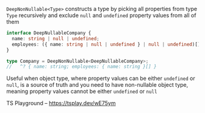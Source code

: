 `DeepNonNullable<Type>` constructs a type by picking all properties from type `Type` recursively and exclude `null` and
`undefined` property values from all of them

```ts
interface DeepNullableCompany {
  name: string | null | undefined;
  employees: ({ name: string | null | undefined } | null | undefined)[] | null | undefined;
}

type Company = DeepNonNullable<DeepNullableCompany>;
//   ^? { name: string; employees: { name: string }[] }
```

Useful when object type, where property values can be either `undefined` or `null`, is a source of truth and you need to
have non-nullable object type, meaning property values cannot be either `undefined` or `null`

TS Playground – https://tsplay.dev/wE75ym
